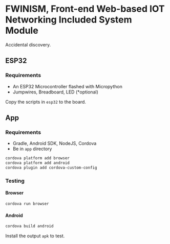 # FWINISM, Front-end Web-based IOT Networking Included System Module

Accidental discovery.

## ESP32

### Requirements

- An ESP32 Microcontroller flashed with Micropython
- Jumpwires, Breadboard, LED (*optional)

Copy the scripts in `esp32` to the board.

## App

### Requirements

- Gradle, Android SDK, NodeJS, Cordova
- Be in `app` directory

```sh
cordova platform add browser
cordova platform add android
cordova plugin add cordova-custom-config
```

### Testing

#### Browser

```sh
cordova run browser
```

#### Android

```sh
cordova build android
```

Install the output <code>apk</code> to test.
